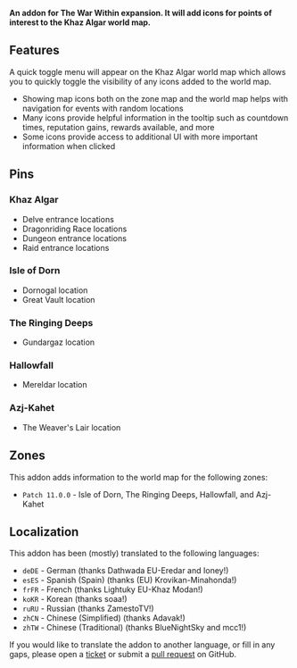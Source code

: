 **An addon for The War Within expansion. It will add icons for points of interest to the Khaz Algar world map.**

## Features

A quick toggle menu will appear on the Khaz Algar world map which allows you to quickly toggle the visibility of any icons added to the world map.

* Showing map icons both on the zone map and the world map helps with navigation for events with random locations
* Many icons provide helpful information in the tooltip such as countdown times, reputation gains, rewards available, and more
* Some icons provide access to additional UI with more important information when clicked

## Pins

### Khaz Algar

* Delve entrance locations
* Dragonriding Race locations
* Dungeon entrance locations
* Raid entrance locations

### Isle of Dorn

* Dornogal location
* Great Vault location

### The Ringing Deeps

* Gundargaz location

### Hallowfall

* Mereldar location

### Azj-Kahet

* The Weaver's Lair location

## Zones

This addon adds information to the world map for the following zones:

* `Patch 11.0.0` - Isle of Dorn, The Ringing Deeps, Hallowfall, and Azj-Kahet

## Localization

This addon has been (mostly) translated to the following languages:

* `deDE` - German (thanks Dathwada EU-Eredar and Ioney!)
* `esES` - Spanish (Spain) (thanks (EU) Krovikan-Minahonda!)
* `frFR` - French (thanks Lightuky EU-Khaz Modan!)
* `koKR` - Korean (thanks soaa!)
* `ruRU` - Russian (thanks ZamestoTV!)
* `zhCN` - Chinese (Simplified) (thanks Adavak!)
* `zhTW` - Chinese (Traditional) (thanks BlueNightSky and mcc1!)

If you would like to translate the addon to another language, or fill in any gaps, please open a [ticket](https://github.com/wyldclaw/betterworldmap-dragonflight/issues) or submit a [pull request](https://github.com/wyldclaw/betterworldmap-dragonflight/pulls) on GitHub.
